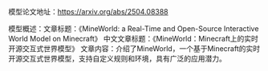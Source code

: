 模型论文地址：https://arxiv.org/abs/2504.08388

模型概述：文章标题：《MineWorld: a Real-Time and Open-Source Interactive World Model on Minecraft》
中文文章标题：《MineWorld：Minecraft上的实时开源交互式世界模型》
文章内容：介绍了MineWorld，一个基于Minecraft的实时开源交互式世界模型，支持自定义规则和环境，具有广泛的应用潜力。
